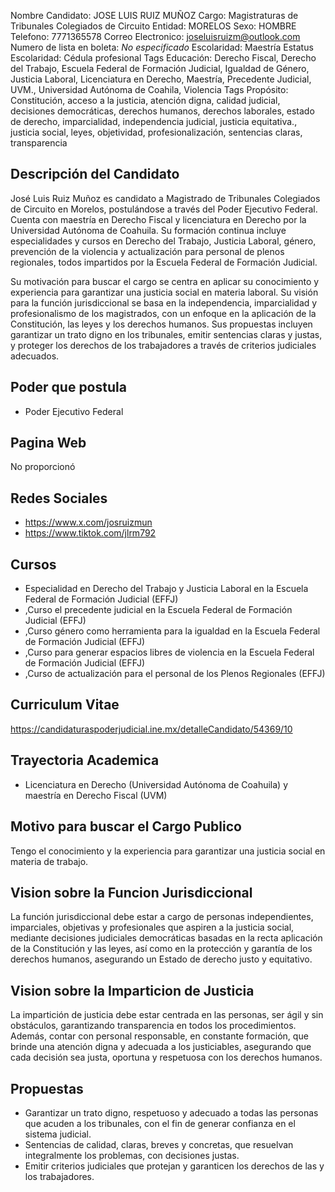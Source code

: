 Nombre Candidato: JOSE LUIS RUIZ MUÑOZ
Cargo: Magistraturas de Tribunales Colegiados de Circuito
Entidad: MORELOS
Sexo: HOMBRE
Telefono: 7771365578
Correo Electronico: joseluisruizm@outlook.com
Numero de lista en boleta: *No especificado*
Escolaridad: Maestría
Estatus Escolaridad: Cédula profesional
Tags Educación: Derecho Fiscal, Derecho del Trabajo, Escuela Federal de Formación Judicial, Igualdad de Género, Justicia Laboral, Licenciatura en Derecho, Maestría, Precedente Judicial, UVM., Universidad Autónoma de Coahila, Violencia
Tags Propósito: Constitución, acceso a la justicia, atención digna, calidad judicial, decisiones democráticas, derechos humanos, derechos laborales, estado de derecho, imparcialidad, independencia judicial, justicia equitativa., justicia social, leyes, objetividad, profesionalización, sentencias claras, transparencia


## Descripción del Candidato 

José Luis Ruiz Muñoz es candidato a Magistrado de Tribunales Colegiados de Circuito en Morelos, postulándose a través del Poder Ejecutivo Federal. Cuenta con maestría en Derecho Fiscal y licenciatura en Derecho por la Universidad Autónoma de Coahuila. Su formación continua incluye especialidades y cursos en Derecho del Trabajo, Justicia Laboral, género, prevención de la violencia y actualización para personal de plenos regionales, todos impartidos por la Escuela Federal de Formación Judicial.

Su motivación para buscar el cargo se centra en aplicar su conocimiento y experiencia para garantizar una justicia social en materia laboral. Su visión para la función jurisdiccional se basa en la independencia, imparcialidad y profesionalismo de los magistrados, con un enfoque en la aplicación de la Constitución, las leyes y los derechos humanos. Sus propuestas incluyen garantizar un trato digno en los tribunales, emitir sentencias claras y justas, y proteger los derechos de los trabajadores a través de criterios judiciales adecuados.


## Poder que postula

- Poder Ejecutivo Federal


## Pagina Web

No proporcionó


## Redes Sociales

- https://www.x.com/josruizmun
- https://www.tiktok.com/jlrm792


## Cursos

- Especialidad en Derecho del Trabajo y Justicia Laboral en la Escuela Federal de Formación Judicial (EFFJ)
- ,Curso el precedente judicial en la Escuela Federal de Formación Judicial (EFFJ)
- ,Curso género como herramienta para la igualdad en la Escuela Federal de Formación Judicial (EFFJ)
- ,Curso para generar espacios libres de violencia en la Escuela Federal de Formación Judicial (EFFJ)
- ,Curso de actualización para el personal de los Plenos Regionales (EFFJ)


## Curriculum Vitae

https://candidaturaspoderjudicial.ine.mx/detalleCandidato/54369/10


## Trayectoria Academica

- Licenciatura en Derecho (Universidad Autónoma de Coahuila) y maestría en Derecho Fiscal (UVM)


## Motivo para buscar el Cargo Publico

Tengo el conocimiento y la experiencia para garantizar una justicia social en materia de trabajo.


## Vision sobre la Funcion Jurisdiccional

La función jurisdiccional debe estar a cargo de personas independientes, imparciales, objetivas y profesionales que aspiren a la justicia social, mediante decisiones judiciales democráticas basadas en la recta aplicación de la Constitución y las leyes, así como en la protección y garantía de los derechos humanos, asegurando un Estado de derecho justo y equitativo.


## Vision sobre la Imparticion de Justicia

La impartición de justicia debe estar centrada en las personas, ser ágil y sin obstáculos, garantizando transparencia en todos los procedimientos. Además, contar con personal responsable, en constante formación, que brinde una atención digna y adecuada a los justiciables, asegurando que cada decisión sea justa, oportuna y respetuosa con los derechos humanos.


## Propuestas

- Garantizar un trato digno, respetuoso y adecuado a todas las personas que acuden a los tribunales, con el fin de generar confianza en el sistema judicial.
- Sentencias de calidad, claras, breves y concretas, que resuelvan integralmente los problemas, con decisiones justas.
- Emitir criterios judiciales que protejan y garanticen los derechos de las y los trabajadores.

